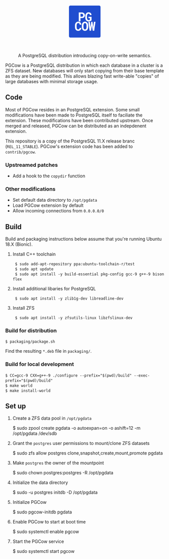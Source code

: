 <p align="center">
<img width="20%" src="./contrib/pgcow/logo.png" />
</p>
<br>
<p align="center">
A PostgreSQL distribution introducing copy-on-write semantics.
</p>

PGCow is a PostgreSQL distribution in which each database in a cluster is a ZFS dataset. New databases will only start copying from their base template as they are being modified. This allows blazing fast write-able "copies" of large databases with minimal storage usage.

## Code
Most of PGCow resides in an PostgreSQL extension. Some small modifications have been made to PostgreSQL itself to faciliate the extension. These modifications have been contributed upstream. Once merged and released, PGCow can be distributed as an indepdenent extension.

This repository is a copy of the PostgreSQL 11.X release branc (`REL_11_STABLE`). PGCow's extension code has been added to `contrib/pgcow`.

### Upstreamed patches
* Add a hook to the `copydir` function

### Other modifications
* Set default data directory to `/opt/pgdata`
* Load PGCow extension by default
* Allow incoming connections from `0.0.0.0/0`

## Build
Build and packaging instructions below assume that you're running Ubuntu 18.X (Bionic).

1. Install C++ toolchain

        $ sudo add-apt-repository ppa:ubuntu-toolchain-r/test
        $ sudo apt update
        $ sudo apt install -y build-essential pkg-config gcc-9 g++-9 bison flex

2. Install additional libaries for PostgreSQL

        $ sudo apt install -y zlib1g-dev libreadline-dev

3. Install ZFS

        $ sudo apt install -y zfsutils-linux libzfslinux-dev

### Build for distribution

    $ packaging/package.sh

Find the resulting `*.deb` file in `packaging/`.

### Build for local development

    $ CC=gcc-9 CXX=g++-9 ./configure --prefix="$(pwd)/build" --exec-prefix="$(pwd)/build"
    $ make world
    $ make install-world

## Set up
1. Create a ZFS data pool in `/opt/pgdata`

    $ sudo zpool create pgdata -o autoexpan=on -o ashift=12 -m /opt/pgdata /dev/sdb

2. Grant the `postgres` user permissions to mount/clone ZFS datasets

    $ sudo zfs allow postgres clone,snapshot,create,mount,promote pgdata

3. Make `postgres` the owner of the mountpoint

    $ sudo chown postgres:postgres -R /opt/pgdata

4. Initialize the data directory

    $ sudo -u postgres initdb -D /opt/pgdata

5. Initialize PGCow

    $ sudo pgcow-initdb pgdata

6. Enable PGCow to start at boot time

    $ sudo systemctl enable pgcow

7. Start the PGCow service

    $ sudo systemctl start pgcow
